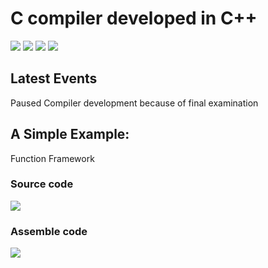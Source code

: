 # C compiler developed in C++


![](https://img.shields.io/badge/LexAnalysis-100%25-blue.svg)  ![](https://img.shields.io/badge/SyntaxAnalysis-100%25-blue.svg) ![](https://img.shields.io/badge/Syntax_directed_translation-30%25-green.svg)  ![](https://img.shields.io/badge/BuildCode-15%25-red.svg)

## Latest Events

Paused Compiler development because of final examination

## A Simple Example:

Function Framework

### Source code
![](https://github.com/WuLynLinux/C_Complier_Project/blob/master/images/1.png)

### Assemble code
![](https://github.com/WuLynLinux/C_Complier_Project/blob/master/images/2.jpg)
